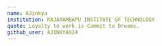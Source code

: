 ```yaml
---
name: AJinkya
institution: RAJARAMBAPU INSTITUTE OF TECHNOLOGY
quote: Loyalty to work is Commit to Dreams.
github_user: AJINKYA924
---
```

